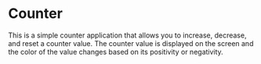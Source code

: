 # Counter

This is a simple counter application that allows you to increase, decrease, and reset a counter value. The counter value is displayed on the screen and the color of the value changes based on its positivity or negativity.
